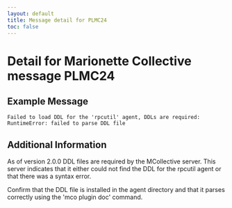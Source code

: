 ```yaml
---
layout: default
title: Message detail for PLMC24
toc: false
---
```


Detail for Marionette Collective message PLMC24
===========================================

Example Message
---------------

    Failed to load DDL for the 'rpcutil' agent, DDLs are required: RuntimeError: failed to parse DDL file

Additional Information
----------------------

As of version 2.0.0 DDL files are required by the MCollective server.  This server indicates that it either could not find the DDL for the rpcutil agent or that there was a syntax error.

Confirm that the DDL file is installed in the agent directory and that it parses correctly using the 'mco plugin doc' command.
